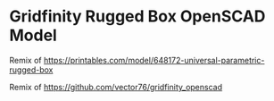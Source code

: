 # Gridfinity Rugged Box OpenSCAD Model



Remix of https://printables.com/model/648172-universal-parametric-rugged-box

Remix of https://github.com/vector76/gridfinity_openscad




